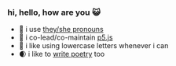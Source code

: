 ### hi, hello, how are you 😺

- 🦆 i use [they/she pronouns](http://pronoun.is/they/.../themself?or=she)
- 🌸 i co-lead/co-maintain [p5.js](https://github.com/processing/p5.js)
- 🍄 i like using lowercase letters whenever i can
- 🌒 i like to [write poetry](https://outofambit.format.com/flintysoft) too

